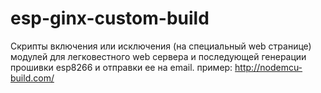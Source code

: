 # esp-ginx-custom-build
Скрипты включения или исключения (на специальный web странице) модулей для легковестного web сервера и последующей генерации прошивки esp8266 и отправки ее на email. пример: http://nodemcu-build.com/
